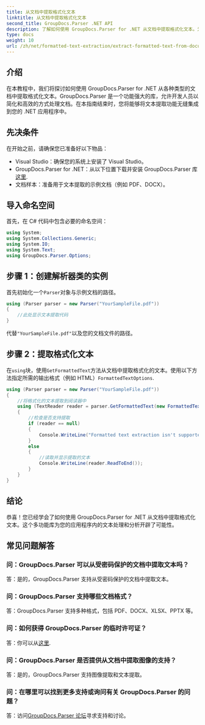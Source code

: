 ```yaml
---
title: 从文档中提取格式化文本
linktitle: 从文档中提取格式化文本
second_title: GroupDocs.Parser .NET API
description: 了解如何使用 GroupDocs.Parser for .NET 从文档中提取格式化文本。为您的应用程序提供简单而高效的文本提取。
type: docs
weight: 10
url: /zh/net/formatted-text-extraction/extract-formatted-text-from-document/
---
```

## 介绍
在本教程中，我们将探讨如何使用 GroupDocs.Parser for .NET 从各种类型的文档中提取格式化文本。GroupDocs.Parser 是一个功能强大的库，允许开发人员以简化和高效的方式处理文档。在本指南结束时，您将能够将文本提取功能无缝集成到您的 .NET 应用程序中。
## 先决条件
在开始之前，请确保您已准备好以下物品：
- Visual Studio：确保您的系统上安装了 Visual Studio。
-  GroupDocs.Parser for .NET：从以下位置下载并安装 GroupDocs.Parser 库[这里](https://releases.groupdocs.com/parser/net/).
- 文档样本：准备用于文本提取的示例文档（例如 PDF、DOCX）。
## 导入命名空间
首先，在 C# 代码中包含必要的命名空间：
```csharp
using System;
using System.Collections.Generic;
using System.IO;
using System.Text;
using GroupDocs.Parser.Options;
```
## 步骤 1：创建解析器类的实例
首先初始化一个`Parser`对象与示例文档的路径。
```csharp
using (Parser parser = new Parser("YourSampleFile.pdf"))
{
    //此处显示文本提取代码
}
```
代替`"YourSampleFile.pdf"`以及您的文档文件的路径。

## 步骤 2：提取格式化文本
在`using`块，使用`GetFormattedText`方法从文档中提取格式化的文本。使用以下方法指定所需的输出格式（例如 HTML）`FormattedTextOptions`.
```csharp
using (Parser parser = new Parser("YourSampleFile.pdf"))
{
    //将格式化的文本提取到阅读器中
    using (TextReader reader = parser.GetFormattedText(new FormattedTextOptions(FormattedTextMode.Html)))
    {
        //检查是否支持提取
        if (reader == null)
        {
            Console.WriteLine("Formatted text extraction isn't supported.");
        }
        else
        {
            //读取并显示提取的文本
            Console.WriteLine(reader.ReadToEnd());
        }
    }
}
```

## 结论
恭喜！您已经学会了如何使用 GroupDocs.Parser for .NET 从文档中提取格式化文本。这个多功能库为您的应用程序内的文本处理和分析开辟了可能性。

## 常见问题解答
### 问：GroupDocs.Parser 可以从受密码保护的文档中提取文本吗？
答：是的，GroupDocs.Parser 支持从受密码保护的文档中提取文本。
### 问：GroupDocs.Parser 支持哪些文档格式？
答：GroupDocs.Parser 支持多种格式，包括 PDF、DOCX、XLSX、PPTX 等。
### 问：如何获得 GroupDocs.Parser 的临时许可证？
答：你可以从[这里](https://purchase.groupdocs.com/temporary-license/).
### 问：GroupDocs.Parser 是否提供从文档中提取图像的支持？
答：是的，GroupDocs.Parser 支持图像提取和文本提取。
### 问：在哪里可以找到更多支持或询问有关 GroupDocs.Parser 的问题？
答：访问[GroupDocs.Parser 论坛](https://forum.groupdocs.com/c/parser/17)寻求支持和讨论。